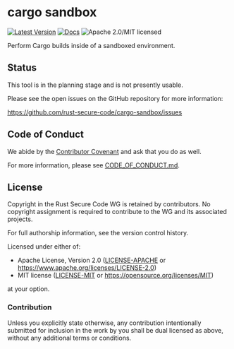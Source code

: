 # cargo sandbox

[![Latest Version][crate-image]][crate-link]
[![Docs][docs-image]][docs-link]
![Apache 2.0/MIT licensed][license-image]

Perform Cargo builds inside of a sandboxed environment.

## Status

This tool is in the planning stage and is not presently usable.

Please see the open issues on the GitHub repository for more information:

https://github.com/rust-secure-code/cargo-sandbox/issues

## Code of Conduct

We abide by the [Contributor Covenant][cc] and ask that you do as well.

For more information, please see [CODE_OF_CONDUCT.md].

## License

Copyright in the Rust Secure Code WG is retained by contributors.
No copyright assignment is required to contribute to the WG and its
associated projects.

For full authorship information, see the version control history.

Licensed under either of:

 * Apache License, Version 2.0 ([LICENSE-APACHE] or https://www.apache.org/licenses/LICENSE-2.0)
 * MIT license ([LICENSE-MIT] or https://opensource.org/licenses/MIT)

at your option.

### Contribution

Unless you explicitly state otherwise, any contribution intentionally submitted
for inclusion in the work by you shall be dual licensed as above, without any
additional terms or conditions.

[crate-image]: https://img.shields.io/crates/v/cargo-sandbox.svg
[crate-link]: https://crates.io/crates/cargo-sandbox
[docs-image]: https://docs.rs/cargo-sandbox/badge.svg
[docs-link]: https://docs.rs/cargo-sandbox/
[license-image]: https://img.shields.io/badge/license-Apache2.0%2FMIT-blue.svg
[cc]: https://contributor-covenant.org
[CODE_OF_CONDUCT.md]: https://github.com/rust-secure-code/cargo-sandbox//blob/develop/CODE_OF_CONDUCT.md
[LICENSE-APACHE]: https://github.com/rust-secure-code/cargo-sandbox/blob/develop/LICENSE-APACHE
[LICENSE-MIT]: https://github.com/rust-secure-code/cargo-sandbox/blob/develop/LICENSE-MIT
